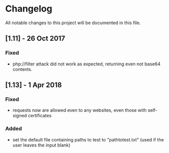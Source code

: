 # Changelog
All notable changes to this project will be documented in this file.

## [1.11]  - 26 Oct 2017<br>
### Fixed
- php://filter attack did not work as expected, returning even not base64 contents.

## [1.13]  - 1 Apr 2018<br>
### Fixed
- requests now are allowed even to any websites, even those with self-signed certificates
### Added
- set the default file containing paths to test to "pathtotest.txt" (used if the user leaves the input blank)
